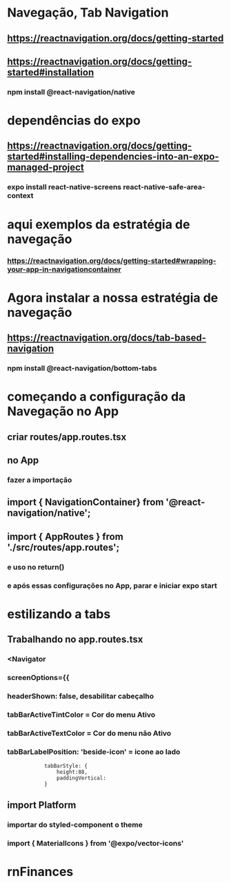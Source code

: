 # Navegação, Tab Navigation
## https://reactnavigation.org/docs/getting-started
## https://reactnavigation.org/docs/getting-started#installation
### npm install @react-navigation/native
# dependências do expo
## https://reactnavigation.org/docs/getting-started#installing-dependencies-into-an-expo-managed-project
### expo install react-native-screens react-native-safe-area-context

# aqui exemplos da estratégia de navegação
### https://reactnavigation.org/docs/getting-started#wrapping-your-app-in-navigationcontainer

# Agora instalar a nossa estratégia de navegação
## https://reactnavigation.org/docs/tab-based-navigation
### npm install @react-navigation/bottom-tabs

# começando a configuração da Navegação no App
## criar routes/app.routes.tsx
## no App 
### fazer a importação
## import { NavigationContainer} from '@react-navigation/native';
## import { AppRoutes } from './src/routes/app.routes';
### e uso no return()
### e após essas configurações no App, parar e iniciar expo start

# estilizando a tabs
## Trabalhando no app.routes.tsx
###        <Navigator
###            screenOptions={{
###    headerShown: false, desabilitar cabeçalho
###    tabBarActiveTintColor = Cor do menu Ativo
###    tabBarActiveTextColor = Cor do menu não Ativo
###    tabBarLabelPosition: 'beside-icon' = icone ao lado
                tabBarStyle: {
                    height:88,
                    paddingVertical:
                }
## import Platform

### importar do styled-component o theme
### import { MaterialIcons } from '@expo/vector-icons'
# rnFinances
